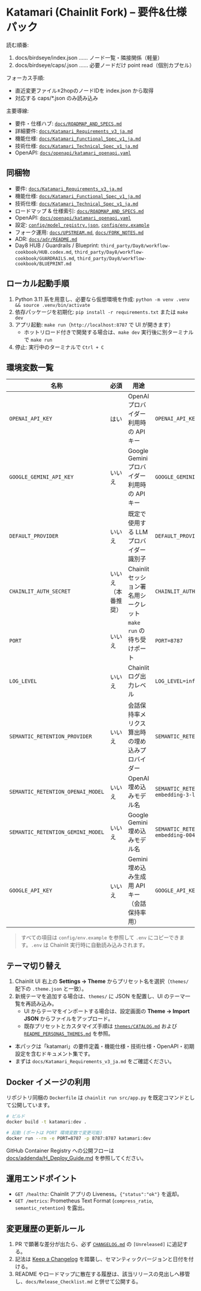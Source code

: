 # Katamari (Chainlit Fork) – 要件&仕様パック

<!-- LLM-BOOTSTRAP v1 -->
読む順番:
1. docs/birdseye/index.json  …… ノード一覧・隣接関係（軽量）
2. docs/birdseye/caps/<path>.json …… 必要ノードだけ point read（個別カプセル）

フォーカス手順:
- 直近変更ファイル±2hopのノードIDを index.json から取得
- 対応する caps/*.json のみ読み込み

主要導線:
- 要件・仕様ハブ: [`docs/ROADMAP_AND_SPECS.md`](docs/ROADMAP_AND_SPECS.md)
- 詳細要件: [`docs/Katamari_Requirements_v3_ja.md`](docs/Katamari_Requirements_v3_ja.md)
- 機能仕様: [`docs/Katamari_Functional_Spec_v1_ja.md`](docs/Katamari_Functional_Spec_v1_ja.md)
- 技術仕様: [`docs/Katamari_Technical_Spec_v1_ja.md`](docs/Katamari_Technical_Spec_v1_ja.md)
- OpenAPI: [`docs/openapi/katamari_openapi.yaml`](docs/openapi/katamari_openapi.yaml)
<!-- /LLM-BOOTSTRAP -->

## 同梱物
- 要件: [`docs/Katamari_Requirements_v3_ja.md`](docs/Katamari_Requirements_v3_ja.md)
- 機能仕様: [`docs/Katamari_Functional_Spec_v1_ja.md`](docs/Katamari_Functional_Spec_v1_ja.md)
- 技術仕様: [`docs/Katamari_Technical_Spec_v1_ja.md`](docs/Katamari_Technical_Spec_v1_ja.md)
- ロードマップ & 仕様索引: [`docs/ROADMAP_AND_SPECS.md`](docs/ROADMAP_AND_SPECS.md)
- OpenAPI: [`docs/openapi/katamari_openapi.yaml`](docs/openapi/katamari_openapi.yaml)
- 設定: [`config/model_registry.json`](config/model_registry.json), [`config/env.example`](config/env.example)
- フォーク運用: [`docs/UPSTREAM.md`](docs/UPSTREAM.md), [`docs/FORK_NOTES.md`](docs/FORK_NOTES.md)
- ADR: [`docs/adr/README.md`](docs/adr/README.md)
- Day8 HUB / Guardrails / Blueprint: `third_party/Day8/workflow-cookbook/HUB.codex.md`, `third_party/Day8/workflow-cookbook/GUARDRAILS.md`, `third_party/Day8/workflow-cookbook/BLUEPRINT.md`

## ローカル起動手順

1. Python 3.11 系を用意し、必要なら仮想環境を作成: `python -m venv .venv && source .venv/bin/activate`
2. 依存パッケージを初期化: `pip install -r requirements.txt` または `make dev`
3. アプリ起動: `make run`（`http://localhost:8787` で UI が開きます）
   - ホットリロード付きで開発する場合は、`make dev` 実行後に別ターミナルで `make run`
4. 停止: 実行中のターミナルで `Ctrl + C`

## 環境変数一覧

| 名称 | 必須 | 用途 | 設定例 |
| ---- | ---- | ---- | ------ |
| `OPENAI_API_KEY` | はい | OpenAI プロバイダー利用時の API キー | `OPENAI_API_KEY=sk-...` |
| `GOOGLE_GEMINI_API_KEY` | いいえ | Google Gemini プロバイダー利用時の API キー | `GOOGLE_GEMINI_API_KEY=...` |
| `DEFAULT_PROVIDER` | いいえ | 既定で使用する LLM プロバイダー識別子 | `DEFAULT_PROVIDER=openai` |
| `CHAINLIT_AUTH_SECRET` | いいえ（本番推奨） | Chainlit セッション署名用シークレット | `CHAINLIT_AUTH_SECRET=change-me` |
| `PORT` | いいえ | `make run` の待ち受けポート | `PORT=8787` |
| `LOG_LEVEL` | いいえ | Chainlit ログ出力レベル | `LOG_LEVEL=info` |
| `SEMANTIC_RETENTION_PROVIDER` | いいえ | 会話保持率メリクス算出時の埋め込みプロバイダー | `SEMANTIC_RETENTION_PROVIDER=openai` |
| `SEMANTIC_RETENTION_OPENAI_MODEL` | いいえ | OpenAI 埋め込みモデル名 | `SEMANTIC_RETENTION_OPENAI_MODEL=text-embedding-3-large` |
| `SEMANTIC_RETENTION_GEMINI_MODEL` | いいえ | Google Gemini 埋め込みモデル名 | `SEMANTIC_RETENTION_GEMINI_MODEL=text-embedding-004` |
| `GOOGLE_API_KEY` | いいえ | Gemini 埋め込み生成用 API キー（会話保持率用） | `GOOGLE_API_KEY=...` |

> すべての項目は `config/env.example` を参照して `.env` にコピーできます。`.env` は Chainlit 実行時に自動読み込みされます。

## テーマ切り替え

1. Chainlit UI 右上の **Settings → Theme** からプリセット名を選択（`themes/` 配下の `.theme.json` と一致）。
2. 新規テーマを追加する場合は、`themes/` に JSON を配置し、UI のテーマ一覧を再読み込み。
   - UI からテーマをインポートする場合は、設定画面の **Theme → Import JSON** からファイルをアップロード。
   - 既存プリセットとカスタマイズ手順は [`themes/CATALOG.md`](themes/CATALOG.md) および [`README_PERSONAS_THEMES.md`](README_PERSONAS_THEMES.md) を参照。

- 本パックは「katamari」の要件定義・機能仕様・技術仕様・OpenAPI・初期設定を含むドキュメント集です。
- まずは `docs/Katamari_Requirements_v3_ja.md` をご確認ください。

## Docker イメージの利用

リポジトリ同梱の `Dockerfile` は `chainlit run src/app.py` を既定コマンドとして公開しています。

```bash
# ビルド
docker build -t katamari:dev .

# 起動 (ポートは PORT 環境変数で変更可能)
docker run --rm -e PORT=8787 -p 8787:8787 katamari:dev
```

GitHub Container Registry への公開フローは [docs/addenda/H_Deploy_Guide.md](docs/addenda/H_Deploy_Guide.md) を参照してください。
## 運用エンドポイント

- `GET /healthz`: Chainlit アプリの Liveness。`{"status":"ok"}` を返却。
- `GET /metrics`: Prometheus Text Format (`compress_ratio`, `semantic_retention`) を露出。

## 変更履歴の更新ルール

1. PR で顕著な差分が出たら、必ず [`CHANGELOG.md`](CHANGELOG.md) の `[Unreleased]` に追記する。
2. 記法は [Keep a Changelog](https://keepachangelog.com/ja/1.1.0/) を踏襲し、セマンティックバージョンと日付を付ける。
3. README やロードマップに散在する履歴は、該当リリースの見出しへ移管し、`docs/Release_Checklist.md` と併せて公開する。
